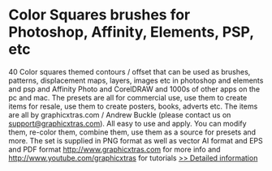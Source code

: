 # Color Squares brushes for Photoshop, Affinity, Elements, PSP, etc
40 Color squares themed contours / offset that can be used as brushes, patterns, displacement maps, layers, images etc in photoshop and elements and psp and Affinity Photo and CorelDRAW and 1000s of other apps on the pc and mac. The presets are all for commercial use, use them to create items for resale, use them to create posters, books, adverts etc. The items are all by graphicxtras.com / Andrew Buckle (please contact us on support@graphicxtras.com). All easy to use and apply. You can modify them, re-color them, combine them, use them as a source for presets and more. The set is supplied in PNG format as well as vector AI format and EPS and PDF format http://www.graphicxtras.com for more info and http://www.youtube.com/graphicxtras for tutorials
[>> Detailed information](https://secure.shareit.com/shareit/product.html?productid=300740304&affiliateid=200057808)
